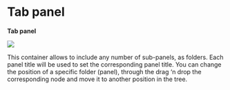 # Tab panel

**Tab panel**

![](http://4wsplatform.org/wp-content/uploads/2018/01/folders.png)

This container allows to include any number of sub-panels, as folders. Each panel title will be used to set the corresponding panel title. You can change the position of a specific folder \(panel\), through the drag ‘n drop the corresponding node and move it to another position in the tree.


